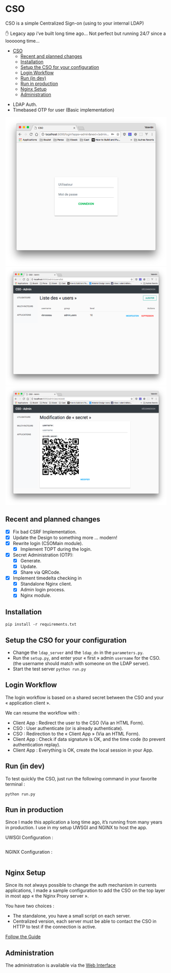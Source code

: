 # CSO

CSO is a simple Centralized Sign-on (using to your internal LDAP)

✋ Legacy app i’ve built long time ago… Not perfect but running 24/7 since a looooong time…

<!-- TOC -->

- [CSO](#cso)
    - [Recent and planned changes](#recent-and-planned-changes)
    - [Installation](#installation)
    - [Setup the CSO for your configuration](#setup-the-cso-for-your-configuration)
    - [Login Workflow](#login-workflow)
    - [Run (in dev)](#run-in-dev)
    - [Run in production](#run-in-production)
    - [Nginx Setup](#nginx-setup)
    - [Administration](#administration)

<!-- /TOC -->

- LDAP Auth.
- Timebased OTP for user (Basic implementation)

![Login example](./static/images/home.png)
![User example](./static/images/users.png)
![Secret example](./static/images/secret.png)

## Recent and planned changes

- [X] Fix bad CSRF Implementation.
- [X] Update the Design to something more … modern!
- [X] Rewrite login (CSOMain module).
  - [X] Implement TOPT during the login.
- [X] Secret Administration (OTP):
  - [X] Generate.
  - [X] Update.
  - [X] Share via QRCode.
- [X] Implement timedelta checking in
  - [X] Standalone Nginx client.
  - [X] Admin login process.
  - [X] Nginx module.

## Installation

```shell
pip install -r requirements.txt
```

## Setup the CSO for your configuration

- Change the ```ldap_server``` and the ```ldap_dn``` in the ```parameters.py```.
- Run the ```setup.py```, and enter your « first » admin ```username``` for the CSO. (the username should match with someone on the LDAP server).
- Start the test server ```python run.py```

## Login Workflow

The login workflow is based on a shared secret between the CSO and your « application client ».

We can resume the workflow with :

- Client App : Redirect the user to the CSO (Via an HTML Form).
- CSO : User authenticate (or is already authenticate).
- CSO : Redirection to the « Client App » (Via an HTML Form).
- Client App : Check if data signature is OK, and the time code (to prevent authentication replay).
- Client App : Everything is OK, create the local session in your App.

## Run (in dev)

To test quickly the CSO, just run the following command in your favorite terminal :

```shell
python run.py
```

## Run in production

Since I made this application a long time ago, it’s running from many years in production. I use in my setup UWSGI and NGINX to host the app.

UWSGI Configuration :

```
```

NGINX Configuration :

```
```

## Nginx Setup

Since its not always possible to change the auth mechanism in currents applications, I made a sample configuration to add the CSO on the top layer in most app « the Nginx Proxy server ».

You have two choices :

- The standalone, you have a small script on each server.
- Centralized version, each server must be able to contact the CSO in HTTP to test if the connection is active.

[Follow the Guide](./nginx_auth_request/)

## Administration

The administration is available via the [Web Interface](http://localhost:5000/admin)

